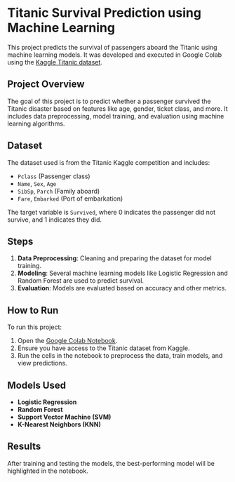 

# Titanic Survival Prediction using Machine Learning

This project predicts the survival of passengers aboard the Titanic using machine learning models. It was developed and executed in Google Colab using the [Kaggle Titanic dataset](https://www.kaggle.com/c/titanic).

## Project Overview

The goal of this project is to predict whether a passenger survived the Titanic disaster based on features like age, gender, ticket class, and more. It includes data preprocessing, model training, and evaluation using machine learning algorithms.

## Dataset

The dataset used is from the Titanic Kaggle competition and includes:

- `Pclass` (Passenger class)
- `Name`, `Sex`, `Age`
- `SibSp`, `Parch` (Family aboard)
- `Fare`, `Embarked` (Port of embarkation)

The target variable is `Survived`, where 0 indicates the passenger did not survive, and 1 indicates they did.

## Steps

1. **Data Preprocessing**: Cleaning and preparing the dataset for model training.
2. **Modeling**: Several machine learning models like Logistic Regression and Random Forest are used to predict survival.
3. **Evaluation**: Models are evaluated based on accuracy and other metrics.

## How to Run

To run this project:

1. Open the [Google Colab Notebook](link-to-your-colab-notebook).
2. Ensure you have access to the Titanic dataset from Kaggle.
3. Run the cells in the notebook to preprocess the data, train models, and view predictions.

## Models Used

- **Logistic Regression**
- **Random Forest**
- **Support Vector Machine (SVM)**
- **K-Nearest Neighbors (KNN)**

## Results

After training and testing the models, the best-performing model will be highlighted in the notebook.

